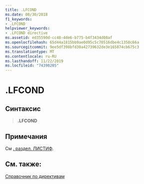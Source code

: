 ```yaml
---
title: .LFCOND
ms.date: 08/30/2018
f1_keywords:
- .LFCOND
helpviewer_keywords:
- .LFCOND directive
ms.assetid: ed35590d-cc48-4de6-b775-b4f3434d08af
ms.openlocfilehash: 65d44a1815bb9ae0d95c5c70516dbe4c1350c66a
ms.sourcegitcommit: 9ee5df398bfd30a42739632de3e165874cb675c3
ms.translationtype: MT
ms.contentlocale: ru-RU
ms.lasthandoff: 11/22/2019
ms.locfileid: "74398205"
---
```

# <a name="lfcond"></a>.LFCOND

## <a name="syntax"></a>Синтаксис

> **.LFCOND**

## <a name="remarks"></a>Примечания

См [. раздел. ЛИСТИФ](../../assembler/masm/dot-listif.md).

## <a name="see-also"></a>См. также:

[Справочник по директивам](directives-reference.md)
